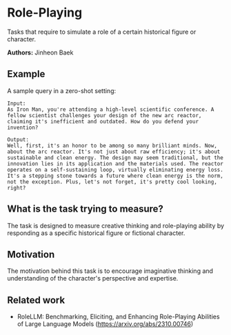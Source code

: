# Role-Playing

Tasks that require to simulate a role of a certain historical figure or character.

**Authors:** Jinheon Baek

## Example

A sample query in a zero-shot setting:

```
Input:
As Iron Man, you're attending a high-level scientific conference. A fellow scientist challenges your design of the new arc reactor, claiming it's inefficient and outdated. How do you defend your invention?

Output:
Well, first, it's an honor to be among so many brilliant minds. Now, about the arc reactor. It's not just about raw efficiency; it's about sustainable and clean energy. The design may seem traditional, but the innovation lies in its application and the materials used. The reactor operates on a self-sustaining loop, virtually eliminating energy loss. It's a stepping stone towards a future where clean energy is the norm, not the exception. Plus, let's not forget, it's pretty cool looking, right?
```

## What is the task trying to measure?

The task is designed to measure creative thinking and role-playing ability by responding as a specific historical figure or fictional character.

## Motivation

The motivation behind this task is to encourage imaginative thinking and understanding of the character's perspective and expertise.

## Related work

* RoleLLM: Benchmarking, Eliciting, and Enhancing Role-Playing Abilities of Large Language Models (https://arxiv.org/abs/2310.00746)